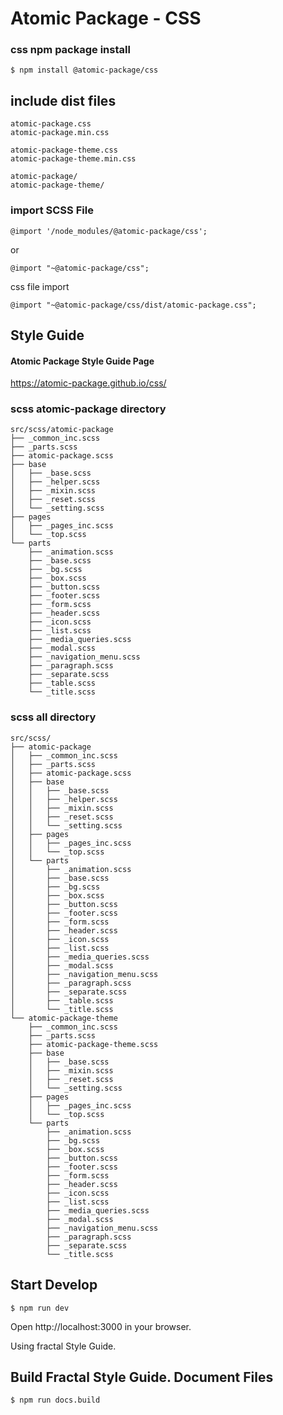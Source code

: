 # Atomic Package - CSS


### css npm package install

```
$ npm install @atomic-package/css
```

## include dist files

```
atomic-package.css
atomic-package.min.css

atomic-package-theme.css
atomic-package-theme.min.css

atomic-package/
atomic-package-theme/
```

### import SCSS File

```
@import '/node_modules/@atomic-package/css';
```

or 

```
@import "~@atomic-package/css";
```


css file import
```
@import "~@atomic-package/css/dist/atomic-package.css";
```


## Style Guide 

#### Atomic Package Style Guide Page

https://atomic-package.github.io/css/


### scss atomic-package directory

```
src/scss/atomic-package
├── _common_inc.scss
├── _parts.scss
├── atomic-package.scss
├── base
│   ├── _base.scss
│   ├── _helper.scss
│   ├── _mixin.scss
│   ├── _reset.scss
│   └── _setting.scss
├── pages
│   ├── _pages_inc.scss
│   └── _top.scss
└── parts
    ├── _animation.scss
    ├── _base.scss
    ├── _bg.scss
    ├── _box.scss
    ├── _button.scss
    ├── _footer.scss
    ├── _form.scss
    ├── _header.scss
    ├── _icon.scss
    ├── _list.scss
    ├── _media_queries.scss
    ├── _modal.scss
    ├── _navigation_menu.scss
    ├── _paragraph.scss
    ├── _separate.scss
    ├── _table.scss
    └── _title.scss
```    



### scss all directory

```
src/scss/
├── atomic-package
│   ├── _common_inc.scss
│   ├── _parts.scss
│   ├── atomic-package.scss
│   ├── base
│   │   ├── _base.scss
│   │   ├── _helper.scss
│   │   ├── _mixin.scss
│   │   ├── _reset.scss
│   │   └── _setting.scss
│   ├── pages
│   │   ├── _pages_inc.scss
│   │   └── _top.scss
│   └── parts
│       ├── _animation.scss
│       ├── _base.scss
│       ├── _bg.scss
│       ├── _box.scss
│       ├── _button.scss
│       ├── _footer.scss
│       ├── _form.scss
│       ├── _header.scss
│       ├── _icon.scss
│       ├── _list.scss
│       ├── _media_queries.scss
│       ├── _modal.scss
│       ├── _navigation_menu.scss
│       ├── _paragraph.scss
│       ├── _separate.scss
│       ├── _table.scss
│       └── _title.scss
└── atomic-package-theme
    ├── _common_inc.scss
    ├── _parts.scss
    ├── atomic-package-theme.scss
    ├── base
    │   ├── _base.scss
    │   ├── _mixin.scss
    │   ├── _reset.scss
    │   └── _setting.scss
    ├── pages
    │   ├── _pages_inc.scss
    │   └── _top.scss
    └── parts
        ├── _animation.scss
        ├── _bg.scss
        ├── _box.scss
        ├── _button.scss
        ├── _footer.scss
        ├── _form.scss
        ├── _header.scss
        ├── _icon.scss
        ├── _list.scss
        ├── _media_queries.scss
        ├── _modal.scss
        ├── _navigation_menu.scss
        ├── _paragraph.scss
        ├── _separate.scss
        └── _title.scss
```

## Start Develop

```
$ npm run dev
```

Open http://localhost:3000 in your browser.

Using fractal Style Guide.

## Build Fractal Style Guide. Document Files


```
$ npm run docs.build
```